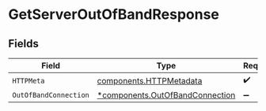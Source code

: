 # GetServerOutOfBandResponse


## Fields

| Field                                                                             | Type                                                                              | Required                                                                          | Description                                                                       |
| --------------------------------------------------------------------------------- | --------------------------------------------------------------------------------- | --------------------------------------------------------------------------------- | --------------------------------------------------------------------------------- |
| `HTTPMeta`                                                                        | [components.HTTPMetadata](../../models/components/httpmetadata.md)                | :heavy_check_mark:                                                                | N/A                                                                               |
| `OutOfBandConnection`                                                             | [*components.OutOfBandConnection](../../models/components/outofbandconnection.md) | :heavy_minus_sign:                                                                | Success                                                                           |